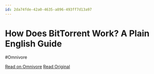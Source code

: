 ```yaml
---
id: 2da74fde-42a0-4635-a896-493ff7d13a97
---
```


# How Does BitTorrent Work? A Plain English Guide
#Omnivore

[Read on Omnivore](https://omnivore.app/me/how-does-bit-torrent-work-a-plain-english-guide-18eef0d46a8)
[Read Original](https://skerritt.blog/bit-torrent/)

